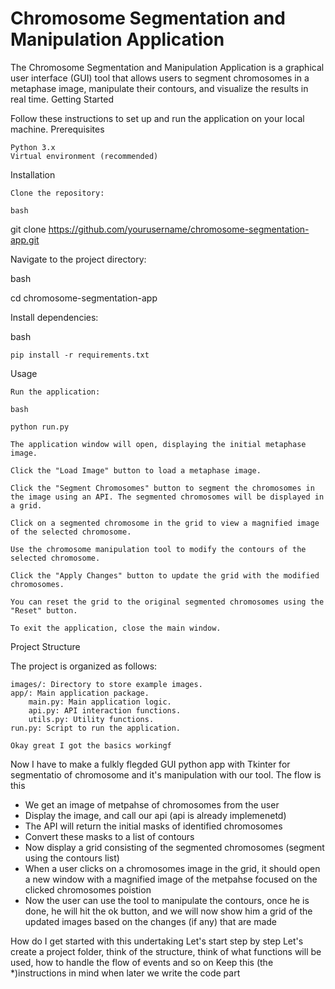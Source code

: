 # Chromosome Segmentation and Manipulation Application

The Chromosome Segmentation and Manipulation Application is a graphical user interface (GUI) tool that allows users to segment chromosomes in a metaphase image, manipulate their contours, and visualize the results in real time.
Getting Started

Follow these instructions to set up and run the application on your local machine.
Prerequisites

    Python 3.x
    Virtual environment (recommended)

Installation

    Clone the repository:

    bash

git clone https://github.com/yourusername/chromosome-segmentation-app.git

Navigate to the project directory:

bash

cd chromosome-segmentation-app

Install dependencies:

bash

    pip install -r requirements.txt

Usage

    Run the application:

    bash

    python run.py

    The application window will open, displaying the initial metaphase image.

    Click the "Load Image" button to load a metaphase image.

    Click the "Segment Chromosomes" button to segment the chromosomes in the image using an API. The segmented chromosomes will be displayed in a grid.

    Click on a segmented chromosome in the grid to view a magnified image of the selected chromosome.

    Use the chromosome manipulation tool to modify the contours of the selected chromosome.

    Click the "Apply Changes" button to update the grid with the modified chromosomes.

    You can reset the grid to the original segmented chromosomes using the "Reset" button.

    To exit the application, close the main window.

Project Structure

The project is organized as follows:

    images/: Directory to store example images.
    app/: Main application package.
        main.py: Main application logic.
        api.py: API interaction functions.
        utils.py: Utility functions.
    run.py: Script to run the application.

    Okay great I got the basics workingf
Now I have to make a fulkly flegded GUI python app with Tkinter for segmentatio of chromosome and it's manipulation with our tool.
The flow is this
* We get an image of metpahse of chromosomes from the user
* Display the image, and call our api (api is already implemenetd)
* The API will return the initial masks of identified chromosomes
* Convert these masks to a list of contours 
* Now display a grid consisting of the segmented chromosomes (segment using the contours list)
* When a user clicks on a chromosomes image in the grid, it should open a new window with a magnified image of the metpahse focused on the clicked chromosomes poistion
* Now the user can use the tool to manipulate the contours, once he is done, he will hit the ok button, and we will now show him a grid of the updated images based on the changes (if any) that are made

How do I get started with this undertaking
Let's start step by step
Let's create a project folder, think of the structure, think of what functions will be used, how to handle the flow of events and so on
Keep this (the *)instructions in mind when later we write the code part 